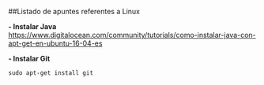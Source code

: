 ##Listado de apuntes referentes a Linux

**- Instalar Java**  
https://www.digitalocean.com/community/tutorials/como-instalar-java-con-apt-get-en-ubuntu-16-04-es

**- Instalar Git**  
```
sudo apt-get install git
```  
